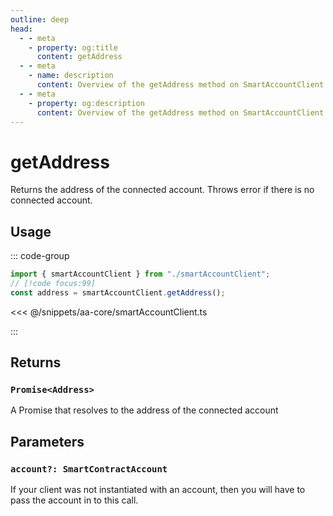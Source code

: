 ```yaml
---
outline: deep
head:
  - - meta
    - property: og:title
      content: getAddress
  - - meta
    - name: description
      content: Overview of the getAddress method on SmartAccountClient
  - - meta
    - property: og:description
      content: Overview of the getAddress method on SmartAccountClient
---
```


# getAddress

Returns the address of the connected account. Throws error if there is no connected account.

## Usage

::: code-group

```ts [example.ts]
import { smartAccountClient } from "./smartAccountClient";
// [!code focus:99]
const address = smartAccountClient.getAddress();
```

<<< @/snippets/aa-core/smartAccountClient.ts

:::

## Returns

### `Promise<Address>`

A Promise that resolves to the address of the connected account

## Parameters

### `account?: SmartContractAccount`

If your client was not instantiated with an account, then you will have to pass the account in to this call.
